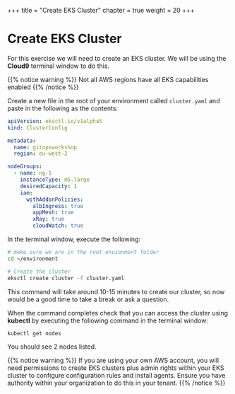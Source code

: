 +++
title = "Create EKS Cluster"
chapter = true
weight = 20
+++

# Create EKS Cluster

For this exercise we will need to create an EKS cluster. We will be using the **Cloud9** terminal window to do this.

{{% notice warning %}}
Not all AWS regions have all EKS capabilities enabled
{{% /notice %}}

Create a new file in the root of your environment called `cluster.yaml` and paste in the following as the contents:

```yaml
apiVersion: eksctl.io/v1alpha5
kind: ClusterConfig

metadata:
  name: gitopsworkshop
  region: eu-west-2

nodeGroups:
  - name: ng-1
    instanceType: m5.large
    desiredCapacity: 1
    iam:
      withAddonPolicies:
        albIngress: true
        appMesh: true
        xRay: true
        cloudWatch: true
```

In the terminal window, execute the following:

```bash
# make sure we are in the root envionment folder
cd ~/environment

# Create the cluster
eksctl create cluster -f cluster.yaml
```

This command will take around 10-15 minutes to create our cluster, so now would be a good time to take a break or ask a question.

When the command completes check that you can access the cluster using **kubectl** by executing the following command in the terminal window:

```bash
kubectl get nodes
```

You should see 2 nodes listed.

{{% notice warning %}}
If you are using your own AWS account, you will need permissions to create EKS clusters plus admin rights within your EKS cluster to configure configuration rules and install agents. Ensure you have authority within your organization to do this in your tenant.
{{% /notice %}}
